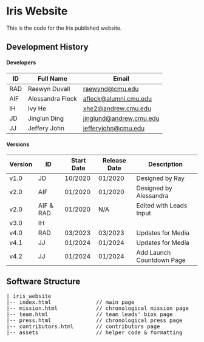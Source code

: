 # Iris Website

This is the code for the Iris published website.

## Development History

#### Developers

| ID | Full Name | Email |
| --- | --- | --- |
| RAD | Raewyn Duvall | raewynd@cmu.edu |
| AIF | Alessandra Fleck | afleck@alumni.cmu.edu |
| IH | Ivy He | xhe2@andrew.cmu.edu |
| JD | Jinglun Ding | jinglund@andrew.cmu.edu |
| JJ | Jeffery John | jefferyjohn@cmu.edu |


#### Versions

| Version | ID | Start Date | Release Date | Description |
| --- | --- | --- | --- | --- |
| v1.0 | JD | 10/2020 | 01/2020 | Designed by Ray |
| v2.0 | AIF | 01/2020 | 01/2020 | Designed by Alessandra |
| v2.0 | AIF & RAD | 01/2020 | N/A | Edited with Leads Input |
| v3.0 | IH |  |  |  |
| v4.0 | RAD | 03/2023 | 03/2023 | Updates for Media |
| v4.1 | JJ | 01/2024 | 01/2024 | Updates for Media |
| v4.2 | JJ | 01/2024 | 01/2024 | Add Launch Countdown Page |

## Software Structure

<pre>
| iris_website
|-- index.html             	// main page
|-- mission.html           	// chronological mission page
|-- team.html              	// team leads' bios page
|-- press.html             	// chronological press page
|-- contributors.html		// contributors page
|-- assets                 	// helper code & formatting
</pre>

